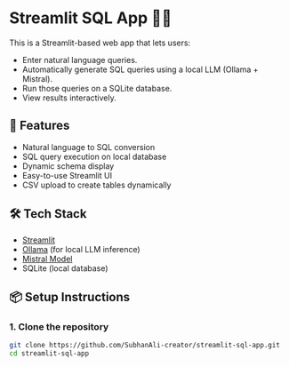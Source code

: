 # Streamlit SQL App 🧠💬

This is a Streamlit-based web app that lets users:
- Enter natural language queries.
- Automatically generate SQL queries using a local LLM (Ollama + Mistral).
- Run those queries on a SQLite database.
- View results interactively.

## 🚀 Features

- Natural language to SQL conversion
- SQL query execution on local database
- Dynamic schema display
- Easy-to-use Streamlit UI
- CSV upload to create tables dynamically

## 🛠️ Tech Stack

- [Streamlit](https://streamlit.io/)
- [Ollama](https://ollama.ai/) (for local LLM inference)
- [Mistral Model](https://ollama.com/library/mistral)
- SQLite (local database)

## 📦 Setup Instructions

### 1. Clone the repository

```bash
git clone https://github.com/SubhanAli-creator/streamlit-sql-app.git
cd streamlit-sql-app
